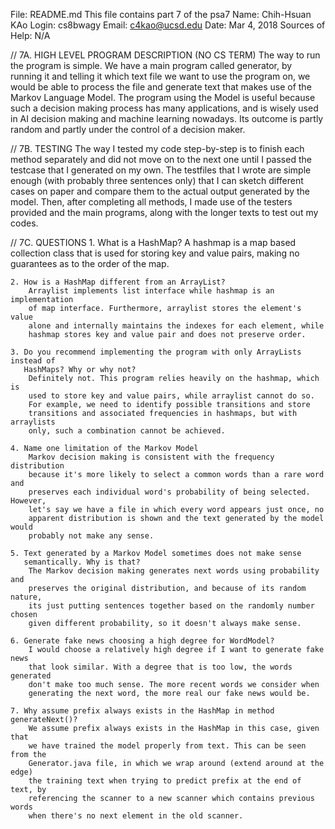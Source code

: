 File: README.md
This file contains part 7 of the psa7
Name: Chih-Hsuan KAo
Login: cs8bwagy
Email: c4kao@ucsd.edu
Date: Mar 4, 2018
Sources of Help: N/A

//
7A. HIGH LEVEL PROGRAM DESCRIPTION (NO CS TERM)
    The way to run the program is simple. We have a main program called
    generator, by running it and telling it which text file we want to use the
    program on, we would be able to process the file and generate text that
    makes use of the Markov Language Model. 
    The program using the Model is useful because such a decision making process
    has many applications, and is wisely used in AI decision making and machine
    learning nowadays. Its outcome is partly random and partly under the control
    of a decision maker. 

//
7B. TESTING
    The way I tested my code step-by-step is to finish each method separately
    and did not move on to the next one until I passed the testcase that I
    generated on my own. The testfiles that I wrote are simple enough (with
    probably three sentences only) that I can sketch different cases on paper
    and compare them to the actual output generated by the model.
    Then, after completing all methods, I made use of
    the testers provided and the main programs, along with the longer texts to
    test out my codes. 

//
7C. QUESTIONS
    1. What is a HashMap?
        A hashmap is a map based collection class that is used for storing key and
    value pairs, making no guarantees as to the order of the map. 

    2. How is a HashMap different from an ArrayList?
        Arraylist implements list interface while hashmap is an implementation
        of map interface. Furthermore, arraylist stores the element's value
        alone and internally maintains the indexes for each element, while
        hashmap stores key and value pair and does not preserve order. 

    3. Do you recommend implementing the program with only ArrayLists instead of
       HashMaps? Why or why not?
        Definitely not. This program relies heavily on the hashmap, which is
        used to store key and value pairs, while arraylist cannot do so. 
        For example, we need to identify possible transitions and store
        transitions and associated frequencies in hashmaps, but with arraylists
        only, such a combination cannot be achieved. 

    4. Name one limitation of the Markov Model
        Markov decision making is consistent with the frequency distribution
        because it's more likely to select a common words than a rare word and
        preserves each individual word's probability of being selected. However,
        let's say we have a file in which every word appears just once, no
        apparent distribution is shown and the text generated by the model would
        probably not make any sense. 

    5. Text generated by a Markov Model sometimes does not make sense
       semantically. Why is that?
        The Markov decision making generates next words using probability and
        preserves the original distribution, and because of its random nature,
        its just putting sentences together based on the randomly number chosen
        given different probability, so it doesn't always make sense. 

    6. Generate fake news choosing a high degree for WordModel?
        I would choose a relatively high degree if I want to generate fake news
        that look similar. With a degree that is too low, the words generated
        don't make too much sense. The more recent words we consider when
        generating the next word, the more real our fake news would be. 

    7. Why assume prefix always exists in the HashMap in method generateNext()?
        We assume prefix always exists in the HashMap in this case, given that
        we have trained the model properly from text. This can be seen from the
        Generator.java file, in which we wrap around (extend around at the edge)
        the training text when trying to predict prefix at the end of text, by
        referencing the scanner to a new scanner which contains previous words
        when there's no next element in the old scanner. 
